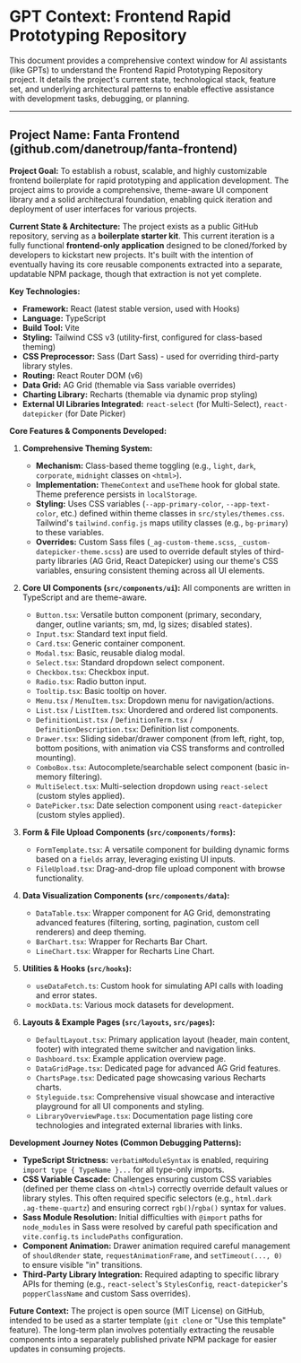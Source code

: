 # GPT Context: Frontend Rapid Prototyping Repository

This document provides a comprehensive context window for AI assistants (like GPTs) to understand the Frontend Rapid Prototyping Repository project. It details the project's current state, technological stack, feature set, and underlying architectural patterns to enable effective assistance with development tasks, debugging, or planning.

---

## Project Name: Fanta Frontend (github.com/danetroup/fanta-frontend)

**Project Goal:** To establish a robust, scalable, and highly customizable frontend boilerplate for rapid prototyping and application development. The project aims to provide a comprehensive, theme-aware UI component library and a solid architectural foundation, enabling quick iteration and deployment of user interfaces for various projects.

**Current State & Architecture:**
The project exists as a public GitHub repository, serving as a **boilerplate starter kit**. This current iteration is a fully functional **frontend-only application** designed to be cloned/forked by developers to kickstart new projects. It's built with the intention of eventually having its core reusable components extracted into a separate, updatable NPM package, though that extraction is not yet complete.

**Key Technologies:**
* **Framework:** React (latest stable version, used with Hooks)
* **Language:** TypeScript
* **Build Tool:** Vite
* **Styling:** Tailwind CSS v3 (utility-first, configured for class-based theming)
* **CSS Preprocessor:** Sass (Dart Sass) - used for overriding third-party library styles.
* **Routing:** React Router DOM (v6)
* **Data Grid:** AG Grid (themable via Sass variable overrides)
* **Charting Library:** Recharts (themable via dynamic prop styling)
* **External UI Libraries Integrated:** `react-select` (for Multi-Select), `react-datepicker` (for Date Picker)

**Core Features & Components Developed:**

1.  **Comprehensive Theming System:**
    * **Mechanism:** Class-based theme toggling (e.g., `light`, `dark`, `corporate`, `midnight` classes on `<html>`).
    * **Implementation:** `ThemeContext` and `useTheme` hook for global state. Theme preference persists in `localStorage`.
    * **Styling:** Uses CSS variables (`--app-primary-color`, `--app-text-color`, etc.) defined within theme classes in `src/styles/themes.css`. Tailwind's `tailwind.config.js` maps utility classes (e.g., `bg-primary`) to these variables.
    * **Overrides:** Custom Sass files (`_ag-custom-theme.scss`, `_custom-datepicker-theme.scss`) are used to override default styles of third-party libraries (AG Grid, React Datepicker) using our theme's CSS variables, ensuring consistent theming across all UI elements.

2.  **Core UI Components (`src/components/ui`):** All components are written in TypeScript and are theme-aware.
    * `Button.tsx`: Versatile button component (primary, secondary, danger, outline variants; sm, md, lg sizes; disabled states).
    * `Input.tsx`: Standard text input field.
    * `Card.tsx`: Generic container component.
    * `Modal.tsx`: Basic, reusable dialog modal.
    * `Select.tsx`: Standard dropdown select component.
    * `Checkbox.tsx`: Checkbox input.
    * `Radio.tsx`: Radio button input.
    * `Tooltip.tsx`: Basic tooltip on hover.
    * `Menu.tsx` / `MenuItem.tsx`: Dropdown menu for navigation/actions.
    * `List.tsx` / `ListItem.tsx`: Unordered and ordered list components.
    * `DefinitionList.tsx` / `DefinitionTerm.tsx` / `DefinitionDescription.tsx`: Definition list components.
    * `Drawer.tsx`: Sliding sidebar/drawer component (from left, right, top, bottom positions, with animation via CSS transforms and controlled mounting).
    * `ComboBox.tsx`: Autocomplete/searchable select component (basic in-memory filtering).
    * `MultiSelect.tsx`: Multi-selection dropdown using `react-select` (custom styles applied).
    * `DatePicker.tsx`: Date selection component using `react-datepicker` (custom styles applied).

3.  **Form & File Upload Components (`src/components/forms`):**
    * `FormTemplate.tsx`: A versatile component for building dynamic forms based on a `fields` array, leveraging existing UI inputs.
    * `FileUpload.tsx`: Drag-and-drop file upload component with browse functionality.

4.  **Data Visualization Components (`src/components/data`):**
    * `DataTable.tsx`: Wrapper component for AG Grid, demonstrating advanced features (filtering, sorting, pagination, custom cell renderers) and deep theming.
    * `BarChart.tsx`: Wrapper for Recharts Bar Chart.
    * `LineChart.tsx`: Wrapper for Recharts Line Chart.

5.  **Utilities & Hooks (`src/hooks`):**
    * `useDataFetch.ts`: Custom hook for simulating API calls with loading and error states.
    * `mockData.ts`: Various mock datasets for development.

6.  **Layouts & Example Pages (`src/layouts`, `src/pages`):**
    * `DefaultLayout.tsx`: Primary application layout (header, main content, footer) with integrated theme switcher and navigation links.
    * `Dashboard.tsx`: Example application overview page.
    * `DataGridPage.tsx`: Dedicated page for advanced AG Grid features.
    * `ChartsPage.tsx`: Dedicated page showcasing various Recharts charts.
    * `Styleguide.tsx`: Comprehensive visual showcase and interactive playground for all UI components and styling.
    * `LibraryOverviewPage.tsx`: Documentation page listing core technologies and integrated external libraries with links.

**Development Journey Notes (Common Debugging Patterns):**
* **TypeScript Strictness:** `verbatimModuleSyntax` is enabled, requiring `import type { TypeName }...` for all type-only imports.
* **CSS Variable Cascade:** Challenges ensuring custom CSS variables (defined per theme class on `<html>`) correctly override default values or library styles. This often required specific selectors (e.g., `html.dark .ag-theme-quartz`) and ensuring correct `rgb()`/`rgba()` syntax for values.
* **Sass Module Resolution:** Initial difficulties with `@import` paths for `node_modules` in Sass were resolved by careful path specification and `vite.config.ts` `includePaths` configuration.
* **Component Animation:** Drawer animation required careful management of `shouldRender` state, `requestAnimationFrame`, and `setTimeout(..., 0)` to ensure visible "in" transitions.
* **Third-Party Library Integration:** Required adapting to specific library APIs for theming (e.g., `react-select`'s `StylesConfig`, `react-datepicker`'s `popperClassName` and custom Sass overrides).

**Future Context:**
The project is open source (MIT License) on GitHub, intended to be used as a starter template (`git clone` or "Use this template" feature). The long-term plan involves potentially extracting the reusable components into a separately published private NPM package for easier updates in consuming projects.